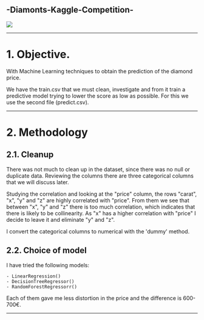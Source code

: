 ## -Diamonts-Kaggle-Competition-

![](https://img.huffingtonpost.com/asset/5c8a48a1360000c81a6b466e.jpeg?ops=scalefit_630_noupscale)
______

# 1. **Objective**.

With Machine Learning techniques to obtain the prediction of the diamond price.

We have the train.csv that we must clean, investigate and from it train a predictive model trying to lower the score as low as possible. For this we use the second file (predict.csv).

----
# 2. **Methodology**

## 2.1. Cleanup

There was not much to clean up in the dataset, since there was no null or duplicate data. Reviewing the columns there are three categorical columns that we will discuss later.

Studying the correlation and looking at the "price" column, the rows "carat", "x", "y" and "z" are highly correlated with "price".
From them we see that between "x", "y" and "z" there is too much correlation, which indicates that there is likely to be collinearity.
As "x" has a higher correlation with "price" I decide to leave it and eliminate "y" and "z".

I convert the categorical columns to numerical with the 'dummy' method.

## 2.2. Choice of model

I have tried the following models:

    - LinearRegression()
    - DecisionTreeRegressor()
    - RandomForestRegressorr()

Each of them gave me less distortion in the price and the difference is 600-700€.

------
